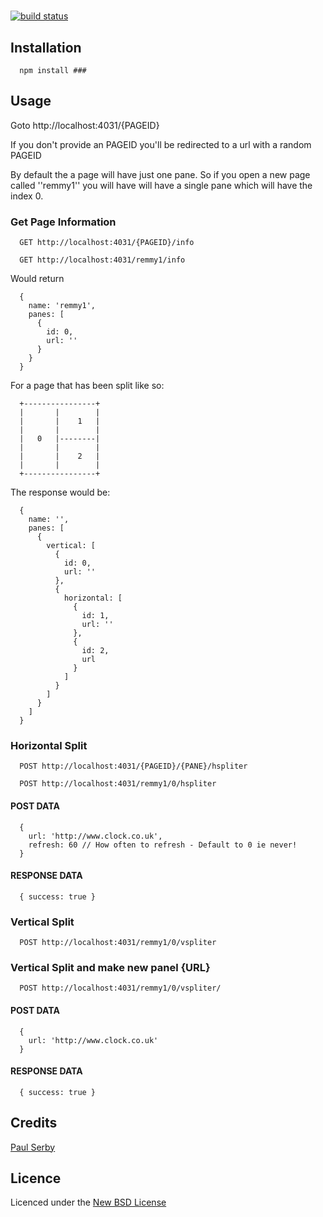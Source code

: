 #

[![build status](https://secure.travis-ci.org/serby/###.png)](http://travis-ci.org/serby/###)

## Installation

      npm install ###

## Usage

Goto
     http://localhost:4031/{PAGEID}

If you don't provide an PAGEID you'll be redirected to a url with a random PAGEID

By default the a page will have just one pane. So if you open a new page called ''remmy1'' you will have will have a single pane which will have the index 0.

### Get Page Information

      GET http://localhost:4031/{PAGEID}/info

      GET http://localhost:4031/remmy1/info

Would return

      {
        name: 'remmy1',
        panes: [
          {
            id: 0,
            url: ''
          }
        }
      }

For a page that has been split like so:


      +----------------+
      |       |        |
      |       |    1   |
      |       |        |
      |   0   |--------|
      |       |        |
      |       |    2   |
      |       |        |
      +----------------+

The response would be:

      {
        name: '',
        panes: [
          {
            vertical: [
              {
                id: 0,
                url: ''
              },
              {
                horizontal: [
                  {
                    id: 1,
                    url: ''
                  },
                  {
                    id: 2,
                    url
                  }
                ]
              }
            ]
          }
        ]
      }

### Horizontal Split

      POST http://localhost:4031/{PAGEID}/{PANE}/hspliter

      POST http://localhost:4031/remmy1/0/hspliter

#### POST DATA
      {
        url: 'http://www.clock.co.uk',
        refresh: 60 // How often to refresh - Default to 0 ie never!
      }

#### RESPONSE DATA
      { success: true }

### Vertical Split

      POST http://localhost:4031/remmy1/0/vspliter

### Vertical Split and make new panel {URL}

      POST http://localhost:4031/remmy1/0/vspliter/

#### POST DATA
      {
        url: 'http://www.clock.co.uk'
      }

#### RESPONSE DATA
      { success: true }


## Credits
[Paul Serby](https://github.com/serby/)

## Licence
Licenced under the [New BSD License](http://opensource.org/licenses/bsd-license.php)
